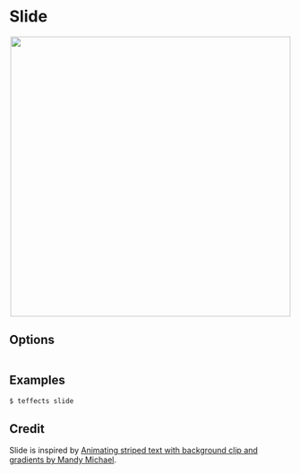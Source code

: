 # Slide

<p align="center">
<img width="500" src="https://raw.githubusercontent.com/shinokada/teffects/main/images/slide.png" /> 
</p>

## Options

```sh

```

## Examples

```sh
$ teffects slide
```

## Credit

Slide is inspired by [Animating striped text with background clip and gradients by Mandy Michael](https://codepen.io/mandymichael/pen/PaBraK).